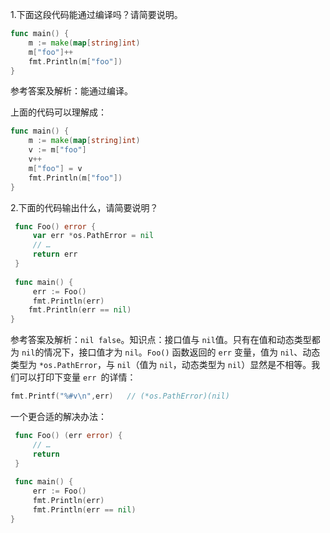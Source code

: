 1.下面这段代码能通过编译吗？请简要说明。

```go
func main() {
    m := make(map[string]int)
    m["foo"]++
    fmt.Println(m["foo"])
}
```

参考答案及解析：能通过编译。

上面的代码可以理解成：

```go
func main() {
    m := make(map[string]int)
    v := m["foo"]
    v++
    m["foo"] = v
    fmt.Println(m["foo"])
}
```

2.下面的代码输出什么，请简要说明？

```go
 func Foo() error {
     var err *os.PathError = nil
     // …
     return err
 }
 
 func main() {
     err := Foo()
     fmt.Println(err)
    fmt.Println(err == nil)
}
```

参考答案及解析：`nil false`。知识点：接口值与 `nil`值。只有在值和动态类型都为 `nil`的情况下，接口值才为 `nil`。`Foo()` 函数返回的 `err` 变量，值为 `nil`、动态类型为 `*os.PathError`，与 `nil`（值为 `nil`，动态类型为 `nil`）显然是不相等。我们可以打印下变量 `err `的详情：

```go
fmt.Printf("%#v\n",err)   // (*os.PathError)(nil)
```

一个更合适的解决办法：

```go
 func Foo() (err error) {
     // …
     return
 }
 
 func main() {
     err := Foo()
     fmt.Println(err)
     fmt.Println(err == nil)
}
```

